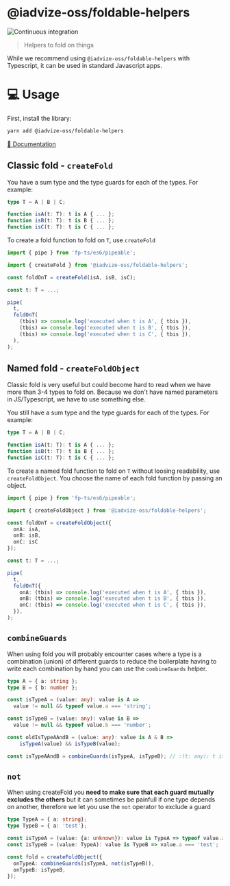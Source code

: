 @iadvize-oss/foldable-helpers
====================
![Continuous integration](https://github.com/iadvize/foldable-helpers-library/workflows/Continuous%20integration/badge.svg)

> Helpers to fold on things

While we recommend using `@iadvize-oss/foldable-helpers` with Typescript, it can
be used in standard Javascript apps.

# 💻 Usage 

First, install the library:

```bash
yarn add @iadvize-oss/foldable-helpers
```

[📖 Documentation](https://iadvize.github.io/foldable-helpers-library/)

## Classic fold - `createFold`

You have a sum type and the type guards for each of the types. For example:

```ts
type T = A | B | C;

function isA(t: T): t is A { ... };
function isB(t: T): t is B { ... };
function isC(t: T): t is C { ... };
```

To create a fold function to fold on `T`, use `createFold`

```ts
import { pipe } from 'fp-ts/es6/pipeable';

import { createFold } from '@iadvize-oss/foldable-helpers';

const foldOnT = createFold(isA, isB, isC);

const t: T = ...;

pipe(
  t,
  foldOnT(
    (tbis) => console.log('executed when t is A', { tbis }),
    (tbis) => console.log('executed when t is B', { tbis }),
    (tbis) => console.log('executed when t is C', { tbis }),
  ),
);
```

## Named fold - `createFoldObject`

Classic fold is very useful but could become hard to read when we have more than
3-4 types to fold on.
Because we don't have named parameters in JS/Typescript, we have to use
something else.

You still have a sum type and the type guards for each of the types.
For example:

```ts
type T = A | B | C;

function isA(t: T): t is A { ... };
function isB(t: T): t is B { ... };
function isC(t: T): t is C { ... };
```

To create a named fold function to fold on `T` without loosing readability,
use `createFoldObject`. You choose the name of each fold function by passing
an object.

```ts
import { pipe } from 'fp-ts/es6/pipeable';

import { createFoldObject } from '@iadvize-oss/foldable-helpers';

const foldOnT = createFoldObject({
  onA: isA,
  onB: isB,
  onC: isC
});

const t: T = ...;

pipe(
  t,
  foldOnT({
    onA: (tbis) => console.log('executed when t is A', { tbis }),
    onB: (tbis) => console.log('executed when t is B', { tbis }),
    onC: (tbis) => console.log('executed when t is C', { tbis }),
  }),
);
```

## `combineGuards`

When using fold you will probably encounter cases where a type is a combination (union) of different guards
to reduce the boilerplate having to write each combination by hand you can use the `combineGuards` helper.

```ts
type A = { a: string };
type B = { b: number };

const isTypeA = (value: any): value is A =>
  value != null && typeof value.a === 'string';

const isTypeB = (value: any): value is B =>
  value != null && typeof value.b === 'number';

const oldIsTypeAAndB = (value: any): value is A & B =>
    isTypeA(value) && isTypeB(value);

const isTypeAAndB = combineGuards(isTypeA, isTypeB); // :(t: any): t is A & B => boolean
```

## `not`

When using createFold you **need to make sure that each guard mutually excludes the others** but it can sometimes be painfull if one type depends on another, therefore we let you use the `not` operator to exclude a guard

```ts
type TypeA = { a: string};
type TypeB = { a: 'test'};

const isTypeA = (value: {a: unknown}): value is TypeA => typeof value.a === 'string';
const isTypeB = (value: TypeA): value is TypeB => value.a === 'test';

const fold = createFoldObject({
  onTypeA: combineGuards(isTypeA, not(isTypeB)),
  onTypeB: isTypeB,
});
```
